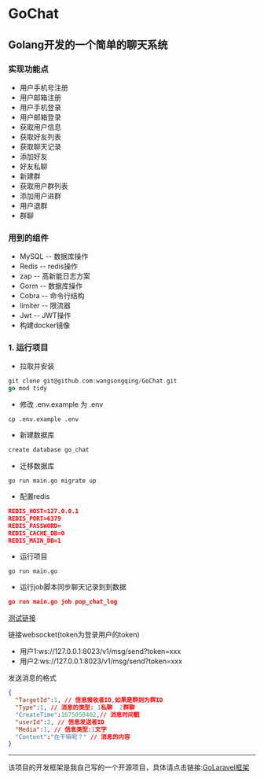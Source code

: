 # GoChat
## Golang开发的一个简单的聊天系统

### 实现功能点
- 用户手机号注册
- 用户邮箱注册
- 用户手机登录
- 用户邮箱登录
- 获取用户信息
- 获取好友列表
- 获取聊天记录
- 添加好友
- 好友私聊
- 新建群
- 获取用户群列表
- 添加用户进群
- 用户退群
- 群聊


### 用到的组件
- MySQL -- 数据库操作
- Redis -- redis操作
- zap -- 高新能日志方案
- Gorm -- 数据库操作
- Cobra -- 命令行结构
- limiter -- 限流器
- Jwt -- JWT操作
- 构建docker镜像

### 1. 运行项目

- 拉取并安装
```go
git clone git@github.com:wangsongqing/GoChat.git
go mod tidy
```
- 修改 .env.example 为 .env
```azure
cp .env.example .env 
```

- 新建数据库
```go
create database go_chat
```

- 迁移数据库
```azure
go run main.go migrate up
```

- 配置redis
```json
REDIS_HOST=127.0.0.1
REDIS_PORT=6379
REDIS_PASSWORD=
REDIS_CACHE_DB=0
REDIS_MAIN_DB=1
```
- 运行项目
```azure
go run main.go
```

- 运行job脚本同步聊天记录到到数据
```json
go run main.go job pop_chat_log
```

[测试链接](http://www.websocket-test.com/)

链接websocket(token为登录用户的token)
- 用户1:ws://127.0.0.1:8023/v1/msg/send?token=xxx
- 用户2:ws://127.0.0.1:8023/v1/msg/send?token=xxx

发送消息的格式
```json
{
  "TargetId":1, // 信息接收者ID,如果是群则为群ID
  "Type":1, // 消息的类型: 1私聊  2群聊
  "CreateTime":1675050402,// 消息时间戳
  "userId":2, // 信息发送者ID
  "Media":1, // 信息类型:1文字
  "Content":"在干嘛呢？" // 消息的内容
}
```
---

该项目的开发框架是我自己写的一个开源项目，具体请点击链接:[GoLaravel框架](https://github.com/wangsongqing/GoLaravel)


